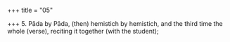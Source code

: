 +++
title = "05"

+++
5. Pāda by Pāda, (then) hemistich by hemistich, and the third time the whole (verse), reciting it together (with the student);
